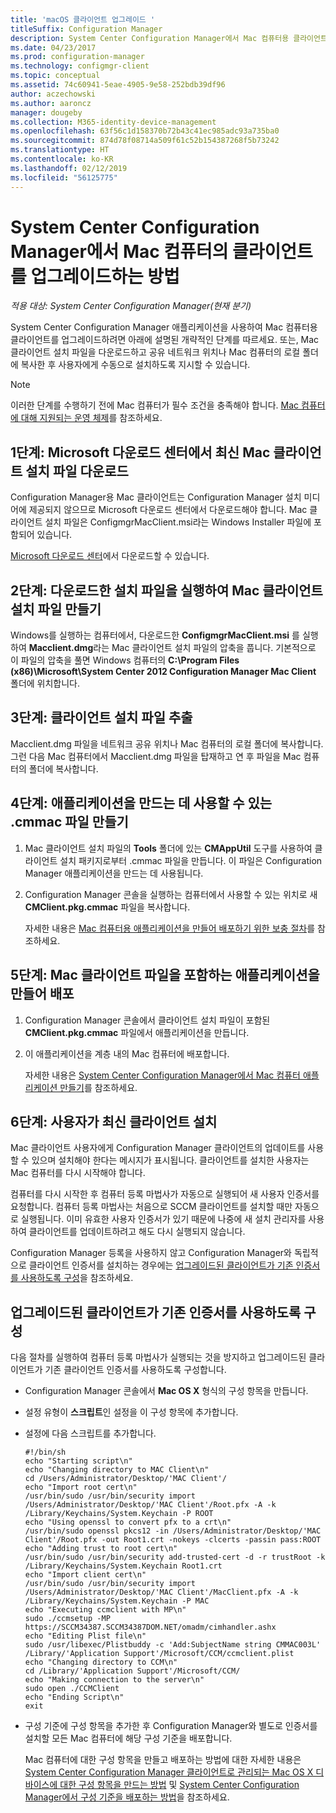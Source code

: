```yaml
---
title: 'macOS 클라이언트 업그레이드 '
titleSuffix: Configuration Manager
description: System Center Configuration Manager에서 Mac 컴퓨터용 클라이언트를 업그레이드합니다.
ms.date: 04/23/2017
ms.prod: configuration-manager
ms.technology: configmgr-client
ms.topic: conceptual
ms.assetid: 74c60941-5eae-4905-9e58-252bdb39df96
author: aczechowski
ms.author: aaroncz
manager: dougeby
ms.collection: M365-identity-device-management
ms.openlocfilehash: 63f56c1d158370b72b43c41ec985adc93a735ba0
ms.sourcegitcommit: 874d78f08714a509f61c52b154387268f5b73242
ms.translationtype: HT
ms.contentlocale: ko-KR
ms.lasthandoff: 02/12/2019
ms.locfileid: "56125775"
---
```

# <a name="how-to-upgrade-clients-on-mac-computers-in-system-center-configuration-manager"></a>System Center Configuration Manager에서 Mac 컴퓨터의 클라이언트를 업그레이드하는 방법

*적용 대상: System Center Configuration Manager(현재 분기)*

System Center Configuration Manager 애플리케이션을 사용하여 Mac 컴퓨터용 클라이언트를 업그레이드하려면 아래에 설명된 개략적인 단계를 따르세요. 또는, Mac 클라이언트 설치 파일을 다운로드하고 공유 네트워크 위치나 Mac 컴퓨터의 로컬 폴더에 복사한 후 사용자에게 수동으로 설치하도록 지시할 수 있습니다.  

> [!NOTE]  
>  이러한 단계를 수행하기 전에 Mac 컴퓨터가 필수 조건을 충족해야 합니다. [Mac 컴퓨터에 대해 지원되는 운영 체제](../../../plan-design/configs/supported-operating-systems-for-clients-and-devices.md#mac-computers)를 참조하세요.  

## <a name="step-1-download-the-latest-mac-client-installation-file-from-the-microsoft-download-center"></a>1단계: Microsoft 다운로드 센터에서 최신 Mac 클라이언트 설치 파일 다운로드  
 Configuration Manager용 Mac 클라이언트는 Configuration Manager 설치 미디어에 제공되지 않으므로 Microsoft 다운로드 센터에서 다운로드해야 합니다. Mac 클라이언트 설치 파일은 ConfigmgrMacClient.msi라는 Windows Installer 파일에 포함되어 있습니다.  

 [Microsoft 다운로드 센터](http://go.microsoft.com/fwlink/p/?LinkId=525184)에서 다운로드할 수 있습니다.  

## <a name="step-2-run-the-downloaded-installation-file-to-create-the-mac-client-installation-file"></a>2단계: 다운로드한 설치 파일을 실행하여 Mac 클라이언트 설치 파일 만들기  
 Windows를 실행하는 컴퓨터에서, 다운로드한 **ConfigmgrMacClient.msi** 를 실행하여 **Macclient.dmg**라는 Mac 클라이언트 설치 파일의 압축을 풉니다. 기본적으로 이 파일의 압축을 풀면 Windows 컴퓨터의 **C:\Program Files (x86)\Microsoft\System Center 2012 Configuration Manager Mac Client** 폴더에 위치합니다.  

## <a name="step-3-extract-the-client-installation-files"></a>3단계: 클라이언트 설치 파일 추출  
 Macclient.dmg 파일을 네트워크 공유 위치나 Mac 컴퓨터의 로컬 폴더에 복사합니다. 그런 다음 Mac 컴퓨터에서 Macclient.dmg 파일을 탑재하고 연 후 파일을 Mac 컴퓨터의 폴더에 복사합니다.  

## <a name="step-4-create-a-cmmac-file-that-can-be-used-to-create-an-application"></a>4단계: 애플리케이션을 만드는 데 사용할 수 있는 .cmmac 파일 만들기  

1. Mac 클라이언트 설치 파일의 **Tools** 폴더에 있는 **CMAppUtil** 도구를 사용하여 클라이언트 설치 패키지로부터 .cmmac 파일을 만듭니다. 이 파일은 Configuration Manager 애플리케이션을 만드는 데 사용됩니다.  

2. Configuration Manager 콘솔을 실행하는 컴퓨터에서 사용할 수 있는 위치로 새 **CMClient.pkg.cmmac** 파일을 복사합니다.  

   자세한 내용은 [Mac 컴퓨터용 애플리케이션을 만들어 배포하기 위한 보충 절차](/sccm/apps/get-started/creating-mac-computer-applications#supplemental-procedures-to-create-and-deploy-applications-for-mac-computers)를 참조하세요.  

## <a name="step-5-create-and-deploy-an-application-containing-the-mac-client-files"></a>**5단계:** Mac 클라이언트 파일을 포함하는 애플리케이션을 만들어 배포  

1. Configuration Manager 콘솔에서 클라이언트 설치 파일이 포함된 **CMClient.pkg.cmmac** 파일에서 애플리케이션을 만듭니다.  

2. 이 애플리케이션을 계층 내의 Mac 컴퓨터에 배포합니다.  

   자세한 내용은 [System Center Configuration Manager에서 Mac 컴퓨터 애플리케이션 만들기](../../../../apps/get-started/creating-mac-computer-applications.md)를 참조하세요.  

## <a name="step-6-users-install-the-latest-client"></a>6단계: 사용자가 최신 클라이언트 설치  
 Mac 클라이언트 사용자에게 Configuration Manager 클라이언트의 업데이트를 사용할 수 있으며 설치해야 한다는 메시지가 표시됩니다. 클라이언트를 설치한 사용자는 Mac 컴퓨터를 다시 시작해야 합니다.  

 컴퓨터를 다시 시작한 후 컴퓨터 등록 마법사가 자동으로 실행되어 새 사용자 인증서를 요청합니다. 컴퓨터 등록 마법사는 처음으로 SCCM 클라이언트를 설치할 때만 자동으로 실행됩니다. 이미 유효한 사용자 인증서가 있기 때문에 나중에 새 설치 관리자를 사용하여 클라이언트를 업데이트하려고 해도 다시 실행되지 않습니다. 

 Configuration Manager 등록을 사용하지 않고 Configuration Manager와 독립적으로 클라이언트 인증서를 설치하는 경우에는 [업그레이드된 클라이언트가 기존 인증서를 사용하도록 구성](#BKMK_UpgradingClient_MachineEnrollment)을 참조하세요.  

##  <a name="BKMK_UpgradingClient_MachineEnrollment"></a> 업그레이드된 클라이언트가 기존 인증서를 사용하도록 구성  
 다음 절차를 실행하여 컴퓨터 등록 마법사가 실행되는 것을 방지하고 업그레이드된 클라이언트가 기존 클라이언트 인증서를 사용하도록 구성합니다.  

- Configuration Manager 콘솔에서 **Mac OS X** 형식의 구성 항목을 만듭니다.  

- 설정 유형이 **스크립트**인 설정을 이 구성 항목에 추가합니다.  

- 설정에 다음 스크립트를 추가합니다.  

  ```  
  #!/bin/sh  
  echo "Starting script\n"  
  echo "Changing directory to MAC Client\n"  
  cd /Users/Administrator/Desktop/'MAC Client'/  
  echo "Import root cert\n"  
  /usr/bin/sudo /usr/bin/security import /Users/Administrator/Desktop/'MAC Client'/Root.pfx -A -k /Library/Keychains/System.Keychain -P ROOT  
  echo "Using openssl to convert pfx to a crt\n"  
  /usr/bin/sudo openssl pkcs12 -in /Users/Administrator/Desktop/'MAC Client'/Root.pfx -out Root1.crt -nokeys -clcerts -passin pass:ROOT  
  echo "Adding trust to root cert\n"  
  /usr/bin/sudo /usr/bin/security add-trusted-cert -d -r trustRoot -k /Library/Keychains/System.Keychain Root1.crt  
  echo "Import client cert\n"  
  /usr/bin/sudo /usr/bin/security import /Users/Administrator/Desktop/'MAC Client'/MacClient.pfx -A -k /Library/Keychains/System.Keychain -P MAC  
  echo "Executing ccmclient with MP\n"  
  sudo ./ccmsetup -MP https://SCCM34387.SCCM34387DOM.NET/omadm/cimhandler.ashx  
  echo "Editing Plist file\n"  
  sudo /usr/libexec/Plistbuddy -c 'Add:SubjectName string CMMAC003L' /Library/'Application Support'/Microsoft/CCM/ccmclient.plist  
  echo "Changing directory to CCM\n"  
  cd /Library/'Application Support'/Microsoft/CCM/  
  echo "Making connection to the server\n"  
  sudo open ./CCMClient  
  echo "Ending Script\n"  
  exit  

  ```  

- 구성 기준에 구성 항목을 추가한 후 Configuration Manager와 별도로 인증서를 설치할 모든 Mac 컴퓨터에 해당 구성 기준을 배포합니다.  

  Mac 컴퓨터에 대한 구성 항목을 만들고 배포하는 방법에 대한 자세한 내용은 [System Center Configuration Manager 클라이언트로 관리되는 Mac OS X 디바이스에 대한 구성 항목을 만드는 방법](../../../../compliance/deploy-use/create-configuration-items-for-mac-os-x-devices-managed-with-the-client.md) 및 [System Center Configuration Manager에서 구성 기준을 배포하는 방법](../../../../compliance/deploy-use/deploy-configuration-baselines.md)을 참조하세요.  
